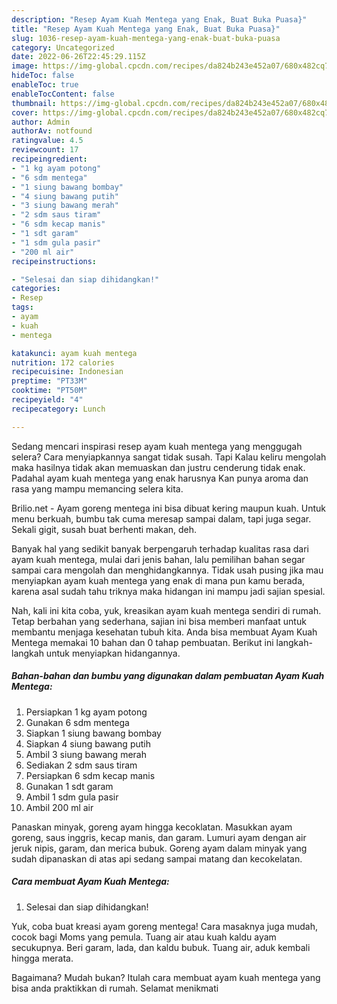 ```yaml
---
description: "Resep Ayam Kuah Mentega yang Enak, Buat Buka Puasa}"
title: "Resep Ayam Kuah Mentega yang Enak, Buat Buka Puasa}"
slug: 1036-resep-ayam-kuah-mentega-yang-enak-buat-buka-puasa
category: Uncategorized
date: 2022-06-26T22:45:29.115Z
image: https://img-global.cpcdn.com/recipes/da824b243e452a07/680x482cq70/ayam-kuah-mentega-foto-resep-utama.jpg
hideToc: false
enableToc: true
enableTocContent: false
thumbnail: https://img-global.cpcdn.com/recipes/da824b243e452a07/680x482cq70/ayam-kuah-mentega-foto-resep-utama.jpg
cover: https://img-global.cpcdn.com/recipes/da824b243e452a07/680x482cq70/ayam-kuah-mentega-foto-resep-utama.jpg
author: Admin
authorAv: notfound
ratingvalue: 4.5
reviewcount: 17
recipeingredient:
- "1 kg ayam potong"
- "6 sdm mentega"
- "1 siung bawang bombay"
- "4 siung bawang putih"
- "3 siung bawang merah"
- "2 sdm saus tiram"
- "6 sdm kecap manis"
- "1 sdt garam"
- "1 sdm gula pasir"
- "200 ml air"
recipeinstructions:

- "Selesai dan siap dihidangkan!"
categories:
- Resep
tags:
- ayam
- kuah
- mentega

katakunci: ayam kuah mentega 
nutrition: 172 calories
recipecuisine: Indonesian
preptime: "PT33M"
cooktime: "PT50M"
recipeyield: "4"
recipecategory: Lunch

---
```



Sedang mencari inspirasi resep ayam kuah mentega yang menggugah selera? Cara menyiapkannya sangat tidak susah. Tapi Kalau keliru mengolah maka hasilnya tidak akan memuaskan dan justru cenderung tidak enak. Padahal ayam kuah mentega yang enak harusnya Kan punya aroma dan rasa yang mampu memancing selera kita.


Brilio.net - Ayam goreng mentega ini bisa dibuat kering maupun kuah. Untuk menu berkuah, bumbu tak cuma meresap sampai dalam, tapi juga segar. Sekali gigit, susah buat berhenti makan, deh.

Banyak hal yang sedikit banyak berpengaruh terhadap kualitas rasa dari ayam kuah mentega, mulai dari jenis bahan, lalu pemilihan bahan segar sampai cara mengolah dan menghidangkannya. Tidak usah pusing jika mau menyiapkan ayam kuah mentega yang enak di mana pun kamu berada, karena asal sudah tahu triknya maka hidangan ini mampu jadi sajian spesial.


Nah, kali ini kita coba, yuk, kreasikan ayam kuah mentega sendiri di rumah. Tetap berbahan yang sederhana, sajian ini bisa memberi manfaat untuk membantu menjaga kesehatan tubuh kita. Anda bisa membuat Ayam Kuah Mentega memakai 10 bahan dan 0 tahap pembuatan. Berikut ini langkah-langkah untuk menyiapkan hidangannya.

<!--inarticleads1-->

##### Bahan-bahan dan bumbu yang digunakan dalam pembuatan Ayam Kuah Mentega:

1. Persiapkan 1 kg ayam potong
1. Gunakan 6 sdm mentega
1. Siapkan 1 siung bawang bombay
1. Siapkan 4 siung bawang putih
1. Ambil 3 siung bawang merah
1. Sediakan 2 sdm saus tiram
1. Persiapkan 6 sdm kecap manis
1. Gunakan 1 sdt garam
1. Ambil 1 sdm gula pasir
1. Ambil 200 ml air


Panaskan minyak, goreng ayam hingga kecoklatan. Masukkan ayam goreng, saus inggris, kecap manis, dan garam. Lumuri ayam dengan air jeruk nipis, garam, dan merica bubuk. Goreng ayam dalam minyak yang sudah dipanaskan di atas api sedang sampai matang dan kecokelatan. 

<!--inarticleads2-->

##### Cara membuat Ayam Kuah Mentega:


1. Selesai dan siap dihidangkan!

Yuk, coba buat kreasi ayam goreng mentega! Cara masaknya juga mudah, cocok bagi Moms yang pemula. Tuang air atau kuah kaldu ayam secukupnya. Beri garam, lada, dan kaldu bubuk. Tuang air, aduk kembali hingga merata. 

Bagaimana? Mudah bukan? Itulah cara membuat ayam kuah mentega yang bisa anda praktikkan di rumah. Selamat menikmati
